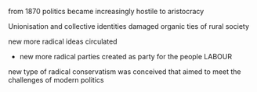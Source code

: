 
from 1870 politics became increasingly hostile to aristocracy 

Unionisation and collective identities damaged organic ties of rural society 

new more radical ideas circulated 
- new more radical parties created as party for the people LABOUR

new type of radical conservatism was conceived that aimed to meet the challenges of modern politics 


